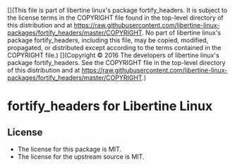 [](This file is part of libertine linux's package fortify_headers. It is subject to the license terms in the COPYRIGHT file found in the top-level directory of this distribution and at https://raw.githubusercontent.com/libertine-linux-packages/fortify_headers/master/COPYRIGHT. No part of libertine linux's package fortify_headers, including this file, may be copied, modified, propagated, or distributed except according to the terms contained in the COPYRIGHT file.)
[](Copyright © 2016 The developers of libertine linux's package fortify_headers. See the COPYRIGHT file in the top-level directory of this distribution and at https://raw.githubusercontent.com/libertine-linux-packages/fortify_headers/master/COPYRIGHT.)

# fortify_headers for Libertine Linux

## License

* The license for this package is MIT.
* The license for the upstream source is MIT.
